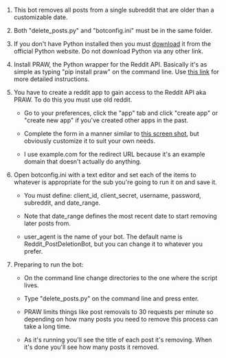 1. This bot removes all posts from a single subreddit that are older than a customizable date.

2. Both "delete_posts.py" and "botconfig.ini" must be in the same folder.

3. If you don't have Python installed then you must [download](https://www.python.org/downloads/) it from the official Python website. Do not download Python via any other link.

4. Install PRAW, the Python wrapper for the Reddit API. Basically it's as simple as typing "pip install praw" on the command line. Use [this link](https://pythonprogramming.net/introduction-python-reddit-api-wrapper-praw-tutorial/) for more detailed instructions.

5. You have to create a reddit app to gain access to the Reddit API aka PRAW. To do this you must use old reddit.

     - Go to your preferences, click the "app" tab and click "create app" or "create new app" if you've created other apps in the past.

     - Complete the form in a manner similar to [this screen shot](https://imgur.com/8tOTVQP), but obviously customize it to suit your own needs.

     - I use example.com for the redirect URL because it's an example domain that doesn't actually do anything.

6. Open botconfig.ini with a text editor and set each of the items to whatever is appropriate for the sub you're going to run it on and save it.

     - You must define: client_id, client_secret, username, password, subreddit, and date_range.

     - Note that date_range defines the most recent date to start removing later posts from.

     - user_agent is the name of your bot. The default name is Reddit_PostDeletionBot, but you can change it to whatever you prefer.

7. Preparing to run the bot:

     - On the command line change directories to the one where the script lives.

     - Type "delete_posts.py" on the command line and press enter.

     - PRAW limits things like post removals to 30 requests per minute so depending on how many posts you need to remove this process can take a long time.

     - As it's running you'll see the title of each post it's removing. When it's done you'll see how many posts it removed.
